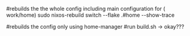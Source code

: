 #rebuilds the the whole config including main configuration for ( work/home)
sudo nixos-rebuild switch --flake .#home --show-trace

#rebuilds the config only using home-manager
#run build.sh  -> okay???



